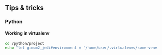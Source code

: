 ## Tips & tricks
### Python
#### Working in virtualenv

```bash
cd /python/project
echo "let g:ncm2_jedi#environment = '/home/user/.virtualenvs/some-venv'" > .nvimrc
```
